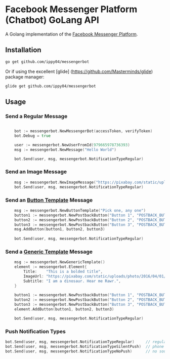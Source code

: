 Facebook Messenger Platform (Chatbot) GoLang API
=====

A Golang implementation of the [Facebook Messenger Platform](https://developers.facebook.com/docs/messenger-platform).

## Installation
```bash
go get github.com/ippy04/messengerbot
```

Or if using the excellent [glide] (https://github.com/Masterminds/glide) package manager:

```bash
glide get github.com/ippy04/messengerbot
```

## Usage

### Send a Regular Message
```go

	bot := messengerbot.NewMessengerBot(accessToken, verifyToken)
	bot.Debug = true

	user := messengerbot.NewUserFromId(979665978736393)
	msg := messengerbot.NewMessage("Hello World")

	bot.Send(user, msg, messengerbot.NotificationTypeRegular)
```
### Send an Image Message
```go
	msg := messengerbot.NewImageMessage("https://pixabay.com/static/uploads/photo/2016/04/01/09/29/cartoon-1299393_960_720.png")
	bot.Send(user, msg, messengerbot.NotificationTypeRegular)
```


### Send an [Button Template](https://developers.facebook.com/docs/messenger-platform/send-api-reference#button_template) Message
```go
	msg := messengerbot.NewButtonTemplate("Pick one, any one")
	button1 := messengerbot.NewPostbackButton("Button 1", "POSTBACK_BUTTON_1")
	button2 := messengerbot.NewPostbackButton("Button 2", "POSTBACK_BUTTON_2")
	button3 := messengerbot.NewPostbackButton("Button 3", "POSTBACK_BUTTON_3")
	msg.AddButton(button1, button2, button3)
	
	bot.Send(user, msg, messengerbot.NotificationTypeRegular)
```


### Send a [Generic Template](https://developers.facebook.com/docs/messenger-platform/send-api-reference#generic_template) Message
```go
	msg := messengerbot.NewGenericTemplate()
	element := messengerbot.Element{
		Title:    "This is a bolded title",
		ImageUrl: "https://pixabay.com/static/uploads/photo/2016/04/01/09/29/cartoon-1299393_960_720.png",
		Subtitle: "I am a dinosaur. Hear me Rawr.",
	}
	
	button1 := messengerbot.NewPostbackButton("Button 1", "POSTBACK_BUTTON_1")
	button2 := messengerbot.NewPostbackButton("Button 2", "POSTBACK_BUTTON_2")
	button3 := messengerbot.NewPostbackButton("Button 3", "POSTBACK_BUTTON_3")
	element.AddButton(button1, button2, button3)

	bot.Send(user, msg, messengerbot.NotificationTypeRegular)
```


### Push Notification Types
```go
bot.Send(user, msg, messengerbot.NotificationTypeRegular)     // regular sound, vibrate and phone alert
bot.Send(user, msg, messengerbot.NotificationTypeSilentPush)  // phone notification only, no sound or vibrate alert
bot.Send(user, msg, messengerbot.NotificationTypeNoPush)      // no sound or phone notification
```
